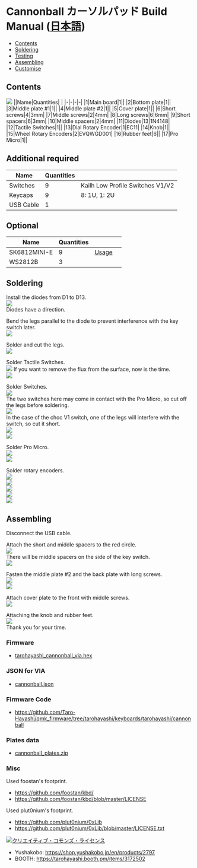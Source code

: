 # Cannonball カーソルパッド Build Manual ([日本語](https://github.com/Taro-Hayashi/Cannonball/blob/main/README.md))
- [Contents](#Contents)
- [Soldering](#Soldering)
- [Testing](#Testing)
- [Assembling](#Assembling)
- [Customise](#Customise)

## Contents
![](img/IMG_1757.jpeg) 
||Name|Quantities| |
|-|-|-|-|
|1|Main board|1||
|2|Bottom plate|1||
|3|Middle plate #1|1||
|4|Middle plate #2|1||
|5|Cover plate|1||
|6|Short screws|4|3mm|
|7|Middle screws|2|4mm|
|8|Long screws|6|6mm|
|9|Short spacers|6|3mm|
|10|Middle spacers|2|4mm|
|11|Diodes|13|1N4148|
|12|Tactile Switches|1||
|13|Dial Rotary Encoder|1|EC11|
|14|Knob|1||
|15|Wheel Rotary Encoders|2|EVQWGD001|
|16|Rubber feet|6||
|17|Pro Micro|1||

## Additional required
|Name|Quantities||
|-|-|-|
|Switches|9|Kailh Low Profile Switches V1/V2|
|Keycaps|9|8: 1U, 1: 2U|
|USB Cable|1||

## Optional
|Name|Quantities|||
|-|-|-|-|
|SK6812MINI-E|9|[Usage](led_EN.md)||
|WS2812B|3||

## Soldering
Install the diodes from D1 to D13.  
![](img/IMG_1794.jpg)  
Diodes have a direction.  

Bend the legs parallel to the diode to prevent interference with the key switch later.  
![](img/IMG_1798.jpeg) 

Solder and cut the legs.  
![](img/IMG_1800.jpeg)  

Solder Tactile Switches.  
![](img/IMG_1805.jpeg) 
If you want to remove the flux from the surface, now is the time.  
![](img/IMG_1821.jpeg) 

Solder Switches.  
![](img/IMG_1852.jpeg)  
The two switches here may come in contact with the Pro Micro, so cut off the legs before soldering.  
![](img/IMG_1859.jpeg)  
In the case of the choc V1 switch, one of the legs will interfere with the switch, so cut it short.  
![](img/IMG_1145.jpg)  
![](img/IMG_1148.jpg)  

Solder Pro Micro.  
![](img/IMG_1874.jpeg)  
![](img/IMG_1878.jpeg)  

Solder rotary encoders.  
![](img/IMG_1887.jpeg)  
![](img/IMG_1895.jpeg)   
![](img/IMG_1901.jpeg)   
![](img/IMG_1904.jpeg)  
![](img/IMG_1905.jpeg)  

## Assembling
Disconnect the USB cable. 

Attach the short and middle spacers to the red circle.  
![](img/IMG_1928.jpeg)   
There will be middle spacers on the side of the key switch.  
![](img/IMG_1923.jpeg)  

Fasten the middle plate #2 and the back plate with long screws.  
![](img/IMG_1937.jpeg)  
![](img/IMG_1940.jpeg)  

Attach cover plate to the front with middle screws.  
![](img/IMG_1948.jpeg)  

Attaching the knob and rubber feet.  
![](img/IMG_1951.jpeg)  
Thank you for your time.  
### Firmware
- [tarohayashi_cannonball_via.hex](https://github.com/Taro-Hayashi/Cannonball/releases/download/0.21.4/tarohayashi_cannonball_via.hex)
 ### JSON for VIA  
- [cannonball.json](https://github.com/Taro-Hayashi/Cannonball/releases/download/0.21.4/cannonball.json)  
  
### Firmware Code
- https://github.com/Taro-Hayashi/qmk_firmware/tree/tarohayashi/keyboards/tarohayashi/cannonball

### Plates data  
- [cannonball_plates.zip](https://github.com/Taro-Hayashi/Cannonball/releases/download/14.31/cannonball_plates.zip)  

### Misc
Used foostan's footprint.  
- https://github.com/foostan/kbd/  
- https://github.com/foostan/kbd/blob/master/LICENSE  

Used plut0nium's footprint.  
- https://github.com/plut0nium/0xLib  
- https://github.com/plut0nium/0xLib/blob/master/LICENSE.txt  

<a rel="license" href="http://creativecommons.org/licenses/by-sa/4.0/"><img alt="クリエイティブ・コモンズ・ライセンス" style="border-width:0" src="https://i.creativecommons.org/l/by-sa/4.0/88x31.png" /></a><br />

- Yushakobo: https://shop.yushakobo.jp/en/products/2797   
- BOOTH: https://tarohayashi.booth.pm/items/3172502
